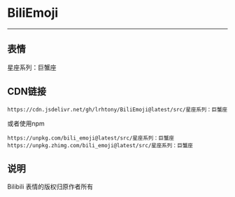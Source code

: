# BiliEmoji
---
## 表情
星座系列：巨蟹座
## CDN链接
```
https://cdn.jsdelivr.net/gh/lrhtony/BiliEmoji@latest/src/星座系列：巨蟹座
```
或者使用npm
```
https://unpkg.com/bili_emoji@latest/src/星座系列：巨蟹座
https://unpkg.zhimg.com/bili_emoji@latest/src/星座系列：巨蟹座
```
## 说明
Bilibili 表情的版权归原作者所有
